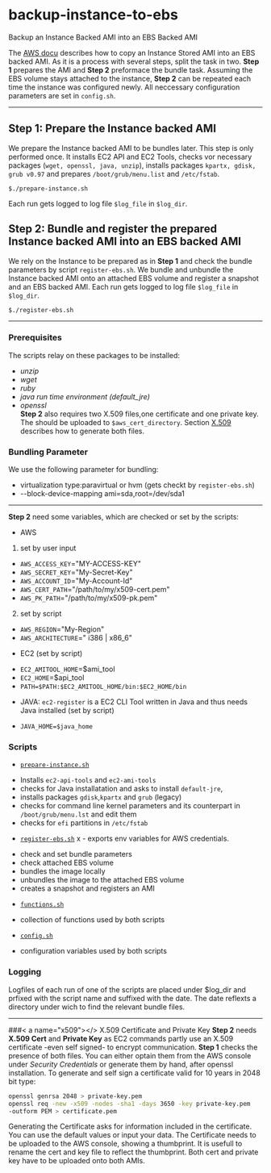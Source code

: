 # backup-instance-to-ebs
Backup an Instance Backed AMI into an EBS Backed AMI

The [AWS
docu](http://docs.aws.amazon.com/AWSEC2/latest/UserGuide/creating-an-ami-instance-store.html#Using_ConvertingS3toEBS)
describes how to copy an Instance Stored AMI into an EBS backed AMI.
As it is a process with several steps, split the task in two. **Step 1**
prepares the AMI and **Step 2** preformace the bundle task. Assuming the
EBS volume stays attached to the instance, **Step 2** can be repeated
each time the instance was configured newly. All neccessary
configuration parameters are set in `config.sh`.
______

## **Step 1**: Prepare the Instance backed AMI
We prepare the Instance backed AMI to be bundles later. This step is
only performed once. It installs EC2 API and EC2 Tools, checks vor
necessary packages (`wget, openssl, java, unzip`), installs packages
`kpartx, gdisk, grub v0.97` and prepares `/boot/grub/menu.list` and
`/etc/fstab`. 
```
$./prepare-instance.sh
```
Each run gets logged to log file `$log_file` in `$log_dir`.

## **Step 2**: Bundle and register the prepared Instance backed AMI into an EBS backed AMI
We rely on the Instance to be prepared as in **Step 1** and check the bundle
parameters by script `register-ebs.sh`. We bundle and unbundle the Instance backed AMI onto 
an attached EBS volume and register a snapshot and an EBS backed AMI.
Each run gets logged to log file `$log_file` in `$log_dir`.

```
$./register-ebs.sh
```
--------

### Prerequisites
The scripts relay on these packages to be installed:
* _unzip_
* _wget_
* _ruby_
* _java run time environment (default_jre)_ 
* _openssl_  
**Step 2** also requires two X.509 files,one certificate
and one private key. The should be uploaded to `$aws_cert_directory`.
Section [X.509](#x509) describes how to generate both files.

### Bundling Parameter
We use the following parameter for bundling:
 * virtualization type:paravirtual or hvm (gets checkt by
   `register-ebs.sh`)
 *  --block-device-mapping ami=sda,root=/dev/sda1 

-------------
**Step 2** need some variables, which are
checked or set by the scripts:
* AWS
 1. set by user input
  + `AWS_ACCESS_KEY`="MY-ACCESS-KEY"
  + `AWS_SECRET_KEY`="My-Secret-Key"
  + `AWS_ACCOUNT_ID`="My-Account-Id"
  + `AWS_CERT_PATH`="/path/to/my/x509-cert.pem"
  + `AWS_PK_PATH`="/path/to/my/x509-pk.pem"
 2. set by script
  + `AWS_REGION`="My-Region"
  + `AWS_ARCHITECTURE`=" i386 | x86_6"

* EC2 (set by script)
 + `EC2_AMITOOL_HOME`=$ami_tool
 + `EC2_HOME`=$api_tool
 + `PATH=$PATH:$EC2_AMITOOL_HOME/bin:$EC2_HOME/bin`

* JAVA: `ec2-register` is a EC2 CLI Tool written in Java and thus needs
  Java installed (set by script)
 + `JAVA_HOME=$java_home`

### Scripts
 + [`prepare-instance.sh`](prepare-instance.sh) 
  - Installs `ec2-api-tools` and `ec2-ami-tools` 
  - checks for Java installatation and asks to install `default-jre`,
  - installs packages `gdisk`,`kpartx` and `grub` (legacy)
  - checks for command line kernel parameters and its counterpart in
   `/boot/grub/menu.lst` and edit them
  - checks for `efi` partitions in `/etc/fstab`
 + [`register-ebs.sh`](.sh)
 x - exports env variables for AWS credentials.
  - check and set bundle parameters
  - check attached EBS volume
  - bundles the image locally
  - unbundles the image to the attached EBS volume
  - creates a snapshot and registers an AMI
 + [`functions.sh`](functions.sh)
  - collection of functions used by both scripts
 + [`config.sh`](config.sh)
  - configuration variables used by both scripts

### Logging
Logfiles of each run of one of the scripts are placed under $log_dir 
and prfixed with the script name and suffixed with the date.
The date reflexts a directory under wich to find the relevant
bundle files.

--------
###< a name="x509"></> X.509 Certificate and Private Key
**Step 2** needs  **X.509 Cert** and **Private Key** as
EC2 commands partly use an X.509 certificate -even self signed- to
encrypt communication. **Step 1** checks the presence of both files.
You can either optain them from the AWS
console under _Security Credentials_ or generate them by hand, after
openssl installation. To generate and self sign a certificate valid for
10 years in 2048 bit type:
```bash
openssl genrsa 2048 > private-key.pem
openssl req -new -x509 -nodes -sha1 -days 3650 -key private-key.pem
-outform PEM > certificate.pem
```
Generating the Certificate asks for information included in
the certificate. You can use the default values or input your data.
The Certificate needs to be uploaded to the AWS console, showing a
thumbprint. It is usefull to rename the cert and key file to reflect the
thumbprint. Both cert and private key have to be uploaded onto both AMIs.

